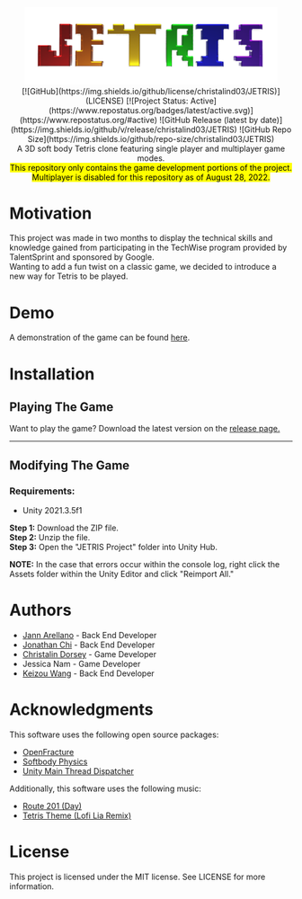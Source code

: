<p align="center">
<img src="Information/JetrisLogo-Transparent.png" alt="JETRIS LOGO" width="450"/>
<br />
[![GitHub](https://img.shields.io/github/license/christalind03/JETRIS)](LICENSE)
[![Project Status: Active](https://www.repostatus.org/badges/latest/active.svg)](https://www.repostatus.org/#active)
![GitHub Release (latest by date)](https://img.shields.io/github/v/release/christalind03/JETRIS)
![GitHub Repo Size](https://img.shields.io/github/repo-size/christalind03/JETRIS)
<br />
A 3D soft body Tetris clone featuring single player and multiplayer game modes.
<br />
<mark> This repository only contains the game development portions of the project. </mark>
<br />
<mark> Multiplayer is disabled for this repository as of August 28, 2022. </mark>
</p>

# Motivation
This project was made in two months to display the technical skills and knowledge gained from participating in the TechWise program provided by TalentSprint and sponsored by Google.
<br />
Wanting to add a fun twist on a classic game, we decided to introduce a new way for Tetris to be played.
<br />

# Demo
A demonstration of the game can be found [here](https://www.youtube.com/watch?v=czeKeF_bYFA&ab_channel=ChristalinDorsey).

# Installation
## Playing The Game
Want to play the game? Download the latest version on the [release page.](https://github.com/christalind03/JETRIS/releases)

---

## Modifying The Game
### Requirements:
- Unity 2021.3.5f1

<b> Step 1:</b> Download the ZIP file. <br />
<b> Step 2:</b> Unzip the file. <br />
<b> Step 3:</b> Open the "JETRIS Project" folder into Unity Hub. <br />

<b> NOTE:</b> In the case that errors occur within the console log, right click the Assets folder within the Unity Editor and click "Reimport All."

# Authors
- [Jann Arellano](https://www.linkedin.com/in/jann-arellano/) - Back End Developer
- [Jonathan Chi](https://www.linkedin.com/in/jonathan-chi-534808247/) - Back End Developer
- [Christalin Dorsey](https://www.linkedin.com/in/christalind03/) - Game Developer
- Jessica Nam - Game Developer
- [Keizou Wang](https://www.linkedin.com/in/keizou-wang-7b33b81a5/) - Back End Developer

# Acknowledgments
This software uses the following open source packages:
- [OpenFracture](https://github.com/dgreenheck/OpenFracture)
- [Softbody Physics](https://github.com/omarvision/Softbody-Physics-Spring-Joint-)
- [Unity Main Thread Dispatcher](https://github.com/PimDeWitte/UnityMainThreadDispatcher)

Additionally, this software uses the following music:
- [Route 201 (Day)](https://www.youtube.com/watch?v=p2WZ6iHzjJw&ab_channel=OddlySpecificLofi-Topic)
- [Tetris Theme (Lofi Lia Remix)](https://www.youtube.com/watch?v=6BZv6AEznhA&ab_channel=LofiLia)

# License
This project is licensed under the MIT license. See LICENSE for more information.